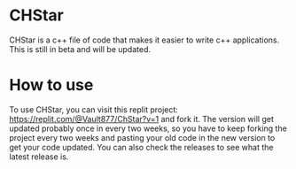 # CHStar
CHStar is a c++ file of code that makes it easier to write c++ applications. This is still in beta and will be updated.
# How to use
To use CHStar, you can visit this replit project: https://replit.com/@Vault877/ChStar?v=1             and fork it. The version will get updated probably once in every two weeks, so you have to keep forking the project every two weeks and pasting your old code in the new version to get your code updated. You can also check the releases to see what the latest release is.

